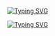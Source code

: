 [![Typing SVG](https://readme-typing-svg.demolab.com?font=Fira+Code&weight=700&size=25&duration=3000&pause=3000&color=0EB68D&center=true&width=435&lines=Hi+%F0%9F%91%8B%2C+I'm+Chiara+Nicoletti;Hi+%F0%9F%91%8B%2C+I'm+a+junior+Front+End+Developer+from+Sicily;Nice+to+meet+you!+%F0%9F%98%8A)](https://git.io/typing-svg)

<a href="https://git.io/typing-svg"><img src="https://readme-typing-svg.demolab.com?font=Fira+Code&weight=700&size=25&pause=3000&color=0EB68D&center=true&width=435&lines=Hi+%F0%9F%91%8B%2C+I'm+Chiara+Nicoletti;Hi+%F0%9F%91%8B%2C+I'm+a+junior+Front+End+Developer+from+Sicily;Nice+to+meet+you!+%F0%9F%98%8A" alt="Typing SVG" /></a>

